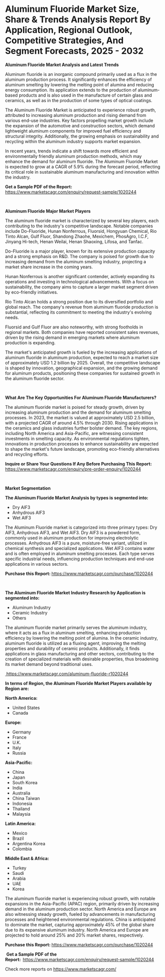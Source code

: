 <p><h1>Aluminum Fluoride Market Size, Share & Trends Analysis Report By Application, Regional Outlook, Competitive Strategies, And Segment Forecasts, 2025 - 2032</h1></p><p><strong>Aluminum Fluoride Market Analysis and Latest Trends</strong></p>
<p><p>Aluminum fluoride is an inorganic compound primarily used as a flux in the aluminum production process. It significantly enhances the efficiency of aluminum smelting by lowering the melting point of alumina and reducing energy consumption. Its application extends to the production of aluminum-based products and is also used in the manufacture of certain glass and ceramics, as well as in the production of some types of optical coatings.</p><p>The Aluminum Fluoride Market is anticipated to experience robust growth, attributed to increasing aluminum production and rising demand from various end-use industries. Key factors propelling market growth include the expansion of the automotive and construction sectors, which demand lightweight aluminum components for improved fuel efficiency and structural integrity. Additionally, the growing emphasis on sustainability and recycling within the aluminum industry supports market expansion.</p><p>In recent years, trends indicate a shift towards more efficient and environmentally friendly aluminum production methods, which may enhance the demand for aluminum fluoride. The Aluminum Fluoride Market is expected to grow at a CAGR of 5.9% during the forecast period, reflecting its critical role in sustainable aluminum manufacturing and innovation within the industry.</p></p>
<p><strong>Get a Sample PDF of the Report:&nbsp;</strong> <a href="https://www.marketscagr.com/enquiry/request-sample/1020244?utm_campaign=3263&utm_medium=2&utm_source=Github&utm_content=ia&utm_term=31032025&utm_id=aluminum-fluoride">https://www.marketscagr.com/enquiry/request-sample/1020244</a></p>
<p>&nbsp;</p>
<p><strong>Aluminum Fluoride Major Market Players</strong></p>
<p><p>The aluminum fluoride market is characterized by several key players, each contributing to the industry's competitive landscape. Notable companies include Do-Fluoride, Hunan Nonferrous, Fluorsid, Hongyuan Chemical, Rio Tinto Alcan, Gulf Fluor, Shandong Zhaohe, Mexichem, PhosAgro, I.C.F, Jinyang Hi-tech, Henan Weilai, Henan Shaoxing, Lifosa, and Tanfac. </p><p>Do-Fluoride is a major player, known for its extensive production capacity and a strong emphasis on R&D. The company is poised for growth due to increasing demand from the aluminum smelting industry, projecting a market share increase in the coming years. </p><p>Hunan Nonferrous is another significant contender, actively expanding its operations and investing in technological advancements. With a focus on sustainability, the company aims to capture a larger market segment driven by eco-friendly initiatives.</p><p>Rio Tinto Alcan holds a strong position due to its diversified portfolio and global reach. The company's revenue from aluminum fluoride production is substantial, reflecting its commitment to meeting the industry's evolving needs. </p><p>Fluorsid and Gulf Fluor are also noteworthy, with strong footholds in regional markets. Both companies have reported consistent sales revenues, driven by the rising demand in emerging markets where aluminum production is expanding.</p><p>The market's anticipated growth is fueled by the increasing applications of aluminum fluoride in aluminum production, expected to reach a market size of approximately USD 1.2 billion by 2025. Overall, the competitive landscape is shaped by innovation, geographical expansion, and the growing demand for aluminum products, positioning these companies for sustained growth in the aluminum fluoride sector.</p></p>
<p>&nbsp;</p>
<p><strong>What Are The Key Opportunities For Aluminum Fluoride Manufacturers?</strong></p>
<p><p>The aluminum fluoride market is poised for steady growth, driven by increasing aluminum production and the demand for aluminum smelting processes. In 2023, the market is valued at approximately USD 2.5 billion, with a projected CAGR of around 4.5% through 2030. Rising applications in the ceramics and glass industries further bolster demand. The key regions, including North America and Asia-Pacific, are witnessing consistent investments in smelting capacity. As environmental regulations tighten, innovations in production processes to enhance sustainability are expected to shape the market's future landscape, promoting eco-friendly alternatives and recycling efforts.</p></p>
<p><strong>Inquire or Share Your Questions If Any Before Purchasing This Report:</strong> <a href="https://www.marketscagr.com/enquiry/pre-order-enquiry/1020244?utm_campaign=3263&utm_medium=2&utm_source=Github&utm_content=ia&utm_term=31032025&utm_id=aluminum-fluoride">https://www.marketscagr.com/enquiry/pre-order-enquiry/1020244</a></p>
<p>&nbsp;</p>
<p><strong>Market Segmentation</strong></p>
<p><strong>The Aluminum Fluoride Market Analysis by types is segmented into:</strong></p>
<p><ul><li>Dry AlF3</li><li>Anhydrous AlF3</li><li>Wet AlF3</li></ul></p>
<p><p>The Aluminum Fluoride market is categorized into three primary types: Dry AlF3, Anhydrous AlF3, and Wet AlF3. Dry AlF3 is a powdered form, commonly used in aluminum production for improving electrolytic processes. Anhydrous AlF3 is a pure, moisture-free variant, utilized in chemical synthesis and specialized applications. Wet AlF3 contains water and is often employed in aluminum smelting processes. Each type serves specific industrial needs, influencing production techniques and end-use applications in various sectors.</p></p>
<p><strong>Purchase this Report:&nbsp;</strong><a href="https://www.marketscagr.com/purchase/1020244?utm_campaign=3263&utm_medium=2&utm_source=Github&utm_content=ia&utm_term=31032025&utm_id=aluminum-fluoride">https://www.marketscagr.com/purchase/1020244</a></p>
<p>&nbsp;</p>
<p><strong>The Aluminum Fluoride Market Industry Research by Application is segmented into:</strong></p>
<p><ul><li>Aluminum Industry</li><li>Ceramic Industry</li><li>Others</li></ul></p>
<p><p>The aluminum fluoride market primarily serves the aluminum industry, where it acts as a flux in aluminum smelting, enhancing production efficiency by lowering the melting point of alumina. In the ceramic industry, aluminum fluoride is utilized as a fluxing agent, improving the melting properties and durability of ceramic products. Additionally, it finds applications in glass manufacturing and other sectors, contributing to the creation of specialized materials with desirable properties, thus broadening its market demand beyond traditional uses.</p></p>
<p><a href="https://www.marketscagr.com/aluminum-fluoride-r1020244?utm_campaign=3263&utm_medium=2&utm_source=Github&utm_content=ia&utm_term=31032025&utm_id=aluminum-fluoride">&nbsp;https://www.marketscagr.com/aluminum-fluoride-r1020244</a></p>
<p><strong>In terms of Region, the Aluminum Fluoride Market Players available by Region are:</strong></p>
<p>
    <p> <strong> North America: </strong>
        <ul>
            <li>United States</li>
            <li>Canada</li>
        </ul>
        </p> 
    <p> <strong> Europe: </strong>
        <ul>
            <li>Germany</li>
            <li>France</li>
            <li>U.K.</li>
            <li>Italy</li>
            <li>Russia</li>
        </ul>
        </p> 
    <p> <strong> Asia-Pacific: </strong>
        <ul>
            <li>China</li>
            <li>Japan</li>
            <li>South Korea</li>
            <li>India</li>
            <li>Australia</li>
            <li>China Taiwan</li>
            <li>Indonesia</li>
            <li>Thailand</li>
            <li>Malaysia</li>
        </ul>
        </p> 
    <p> <strong> Latin America: </strong>
        <ul>
            <li>Mexico</li>
            <li>Brazil</li>
            <li>Argentina Korea</li>
            <li>Colombia</li>
        </ul>
        </p> 
    <p> <strong> Middle East & Africa: </strong>
        <ul>
            <li>Turkey</li>
            <li>Saudi</li>
            <li>Arabia</li>
            <li>UAE</li>
            <li>Korea</li>
        </ul>
    </p>
    </p>
<p><p>The aluminum fluoride market is experiencing robust growth, with notable expansions in the Asia-Pacific (APAC) region, primarily driven by increasing demand in the aluminum production sector. North America and Europe are also witnessing steady growth, fueled by advancements in manufacturing processes and heightened environmental regulations. China is anticipated to dominate the market, capturing approximately 45% of the global share due to its expansive aluminum industry. North America and Europe are projected to hold around 25% and 20% market shares, respectively.</p></p>
<p><strong>Purchase this Report: </strong><a href="https://www.marketscagr.com/purchase/1020244?utm_campaign=3263&utm_medium=2&utm_source=Github&utm_content=ia&utm_term=31032025&utm_id=aluminum-fluoride">https://www.marketscagr.com/purchase/1020244</a></p>
<p>&nbsp;<strong>Get a Sample PDF of the Report:&nbsp;&nbsp;</strong><a href="https://www.marketscagr.com/enquiry/request-sample/1020244?utm_campaign=3263&utm_medium=2&utm_source=Github&utm_content=ia&utm_term=31032025&utm_id=aluminum-fluoride">https://www.marketscagr.com/enquiry/request-sample/1020244</a></p>
<p><strong></strong></p>
<p>Check more reports on <a href="https://www.marketscagr.com/?utm_campaign=3263&utm_medium=2&utm_source=Github&utm_content=ia&utm_term=31032025&utm_id=aluminum-fluoride">https://www.marketscagr.com/</a></p>